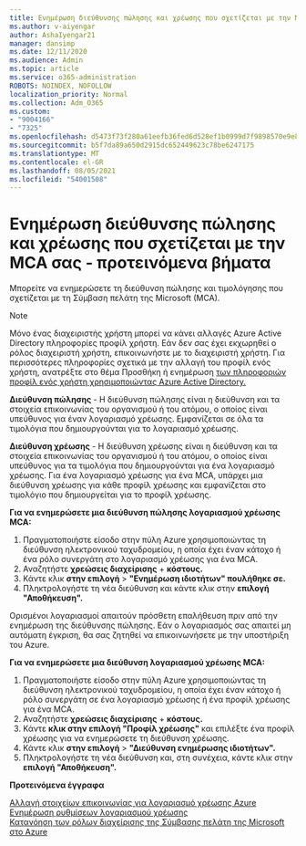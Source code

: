 ```yaml
---
title: Ενημέρωση διεύθυνσης πώλησης και χρέωσης που σχετίζεται με την MCA σας - προτεινόμενα βήματα
ms.author: v-aiyengar
author: AshaIyengar21
manager: dansimp
ms.date: 12/11/2020
ms.audience: Admin
ms.topic: article
ms.service: o365-administration
ROBOTS: NOINDEX, NOFOLLOW
localization_priority: Normal
ms.collection: Adm_O365
ms.custom:
- "9004166"
- "7325"
ms.openlocfilehash: d5473f73f280a61eefb36fed6d528ef1b0999d7f9898570e9e8eb24105a1cfa6
ms.sourcegitcommit: b5f7da89a650d2915dc652449623c78be6247175
ms.translationtype: MT
ms.contentlocale: el-GR
ms.lasthandoff: 08/05/2021
ms.locfileid: "54001508"
---
```

# <a name="update-sold-to-and-bill-to-address-associated-to-your-mca---recommended-steps"></a>Ενημέρωση διεύθυνσης πώλησης και χρέωσης που σχετίζεται με την MCA σας - προτεινόμενα βήματα

Μπορείτε να ενημερώσετε τη διεύθυνση πώλησης και τιμολόγησης που σχετίζεται με τη Σύμβαση πελάτη της Microsoft (MCA). 

> [!NOTE]
> Μόνο ένας διαχειριστής χρήστη μπορεί να κάνει αλλαγές Azure Active Directory πληροφορίες προφίλ χρήστη. Εάν δεν σας έχει εκχωρηθεί ο ρόλος διαχειριστή χρήστη, επικοινωνήστε με το διαχειριστή χρήστη. Για περισσότερες πληροφορίες σχετικά με την αλλαγή του προφίλ ενός χρήστη, ανατρέξτε στο θέμα Προσθήκη ή ενημέρωση [των πληροφοριών προφίλ ενός χρήστη χρησιμοποιώντας Azure Active Directory.](https://docs.microsoft.com/azure/active-directory/fundamentals/active-directory-users-profile-azure-portal)

**Διεύθυνση πώλησης** - Η διεύθυνση πώλησης είναι η διεύθυνση και τα στοιχεία επικοινωνίας του οργανισμού ή του ατόμου, ο οποίος είναι υπεύθυνος για έναν λογαριασμό χρέωσης. Εμφανίζεται σε όλα τα τιμολόγια που δημιουργούνται για το λογαριασμό χρέωσης.

**Διεύθυνση χρέωσης** - Η διεύθυνση χρέωσης είναι η διεύθυνση και τα στοιχεία επικοινωνίας του οργανισμού ή του ατόμου, ο οποίος είναι υπεύθυνος για τα τιμολόγια που δημιουργούνται για ένα λογαριασμό χρέωσης. Για ένα λογαριασμό χρέωσης για ένα MCA, υπάρχει μια διεύθυνση χρέωσης για κάθε προφίλ χρέωσης και εμφανίζεται στο τιμολόγιο που δημιουργείται για το προφίλ χρέωσης.

**Για να ενημερώσετε μια διεύθυνση πώλησης λογαριασμού χρέωσης MCA:**

1. Πραγματοποιήστε είσοδο στην πύλη Azure χρησιμοποιώντας τη διεύθυνση ηλεκτρονικού ταχυδρομείου, η οποία έχει έναν κάτοχο ή ένα ρόλο συνεργάτη στο λογαριασμό χρέωσης για ένα MCA.
1. Αναζητήστε **χρεώσεις διαχείρισης**  +  **κόστους.**
1. Κάντε κλικ **στην επιλογή**  >  **"Ενημέρωση ιδιοτήτων" πουλήθηκε σε.**
1. Πληκτρολογήστε τη νέα διεύθυνση και κάντε κλικ στην **επιλογή "Αποθήκευση".**

Ορισμένοι λογαριασμοί απαιτούν πρόσθετη επαλήθευση πριν από την ενημέρωση της διεύθυνσης πώλησης. Εάν ο λογαριασμός σας απαιτεί μη αυτόματη έγκριση, θα σας ζητηθεί να επικοινωνήσετε με την υποστήριξη του Azure.

**Για να ενημερώσετε μια διεύθυνση λογαριασμού χρέωσης MCA:** 

1. Πραγματοποιήστε είσοδο στην πύλη Azure χρησιμοποιώντας τη διεύθυνση ηλεκτρονικού ταχυδρομείου, η οποία έχει έναν κάτοχο ή ρόλο συνεργάτη σε ένα λογαριασμό χρέωσης ή ένα προφίλ χρέωσης για ένα MCA.
1. Αναζητήστε **χρεώσεις διαχείρισης**  +  **κόστους.**
1. Κάντε **κλικ στην επιλογή "Προφίλ χρέωσης"** και επιλέξτε ένα προφίλ χρέωσης για να ενημερώσετε τη διεύθυνση χρέωσης.
1. Κάντε κλικ **στην επιλογή**  >  **"Διεύθυνση ενημέρωσης ιδιοτήτων".**
1. Πληκτρολογήστε τη νέα διεύθυνση και, στη συνέχεια, κάντε κλικ στην **επιλογή "Αποθήκευση".**

**Προτεινόμενα έγγραφα**

[Αλλαγή στοιχείων επικοινωνίας για λογαριασμό χρέωσης Azure](https://docs.microsoft.com/azure/cost-management-billing/manage/change-azure-account-profile)   
[Ενημέρωση ρυθμίσεων λογαριασμού χρέωσης](https://docs.microsoft.com/microsoft-store/update-microsoft-store-for-business-account-settings)  
[Κατανόηση των ρόλων διαχείρισης της Σύμβασης πελάτη της Microsoft στο Azure](https://docs.microsoft.com/azure/cost-management-billing/manage/understand-mca-roles)